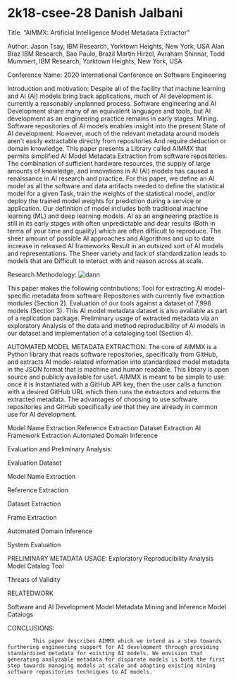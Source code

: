 # 2k18-csee-28 Danish Jalbani


Title: 
     “AIMMX: Artificial Intelligence Model Metadata Extractor”


Author:
Jason Tsay, IBM Research, Yorktown Heights, New York, USA
Alan Braz IBM Research, Sao Paulo, Brazil
Martin Hirzel, Avraham Shinnar, Todd Mummert, IBM Research, Yorktown Heights, New York, USA


Conference Name: 
         2020 International Conference on Software Engineering

Introduction and motivation:
                     Despite all of the facility that machine learning and AI (AI) models bring back applications, much of AI development is currently a reasonably unplanned process. Software engineering and AI Development share many of an equivalent languages and tools, but AI development as an engineering practice remains in early stages. Mining. Software repositories of AI models enables insight into the present State of AI development. However, much of the relevant metadata around models aren't easily extractable directly from repositories And require deduction or domain knowledge. This paper presents a Library called AIMMX that permits simplified AI Model Metadata Extraction from software repositories. The combination of sufficient hardware resources, the supply of large amounts of knowledge, and innovations in AI (AI) models has caused a renaissance in AI research and practice. For this paper, we define an AI model as all the software and data artifacts needed to define the statistical model for a given Task, train the weights of the statistical model, and/or deploy the trained model weights for prediction during a service or application. Our definition of model includes both traditional machine learning (ML) and deep learning models. AI as an engineering practice is still in its early stages with often unpredictable and dear results (Both in terms of your time and quality) which are often difficult to reproduce. The sheer amount of possible AI approaches and Algorithms and up to date increase in released AI frameworks Result in an outsized sort of AI models and representations. The Sheer variety and lack of standardization leads to models that are Difficult to interact with and reason across at scale.

Research Methodology:
![dann](https://user-images.githubusercontent.com/45094620/89397708-a039e080-d729-11ea-93c2-98c7cb6ae349.png)

This paper makes the following contributions:
Tool for extracting AI model-specific metadata from software Repositories with currently five extraction modules (Section 2).
Evaluation of our tools against a dataset of 7,998 models (Section 3). This AI model metadata dataset is also available as part of a replication package.
Preliminary usage of extracted metadata via an exploratory Analysis of the data and method reproducibility of AI models in our dataset and implementation of a cataloging tool (Section 4).

AUTOMATED MODEL METADATA EXTRACTION:
            The core of AIMMX is a Python library that reads software repositories, specifically from GitHub, and extracts AI model-related information into standardized model metadata in the JSON format that is machine and human readable. This library is open source and publicly available for use1. AIMMX is meant to be simple to use: once it is instantiated with a GitHub API key, then the user calls a function with a desired GitHub URL which then runs the extractors and returns the extracted metadata. The advantages of choosing to use software repositories and GitHub specifically are that they are already in common use for AI development.

Model Name Extraction
Reference Extraction
Dataset Extraction
AI Framework Extraction
Automated Domain Inference


Evaluation and Preliminary  Analysis:

Evaluation Dataset

Model Name Extraction

Reference Extraction

Dataset Extraction 

Frame Extraction 

Automated Domain Inference

System Evaluation


PRELIMINARY METADATA USAGE:
Exploratory Reproducibility Analysis
Model Catalog Tool

Threats of Validity

RELATEDWORK

Software and AI Development
Model Metadata Mining and Inference
Model Catalogs


CONCLUSIONS:

            This paper describes AIMMX which we intend as a step towards furthering engineering support for AI development through providing standardized metadata for existing AI models. We envision that generating analyzable metadata for disparate models is both the first step towards managing models at scale and adapting existing mining software repositories techniques to AI models.
